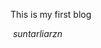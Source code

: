 

This is my first blog 



​                                                                                           *suntarliarzn*